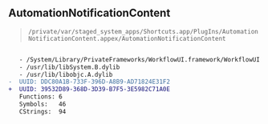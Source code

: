 ## AutomationNotificationContent

> `/private/var/staged_system_apps/Shortcuts.app/PlugIns/AutomationNotificationContent.appex/AutomationNotificationContent`

```diff

   - /System/Library/PrivateFrameworks/WorkflowUI.framework/WorkflowUI
   - /usr/lib/libSystem.B.dylib
   - /usr/lib/libobjc.A.dylib
-  UUID: DDC80A1B-733F-396D-A8B9-AD71824E31F2
+  UUID: 39532D89-368D-3D39-B7F5-3E5982C71A0E
   Functions: 6
   Symbols:   46
   CStrings:  94

```
